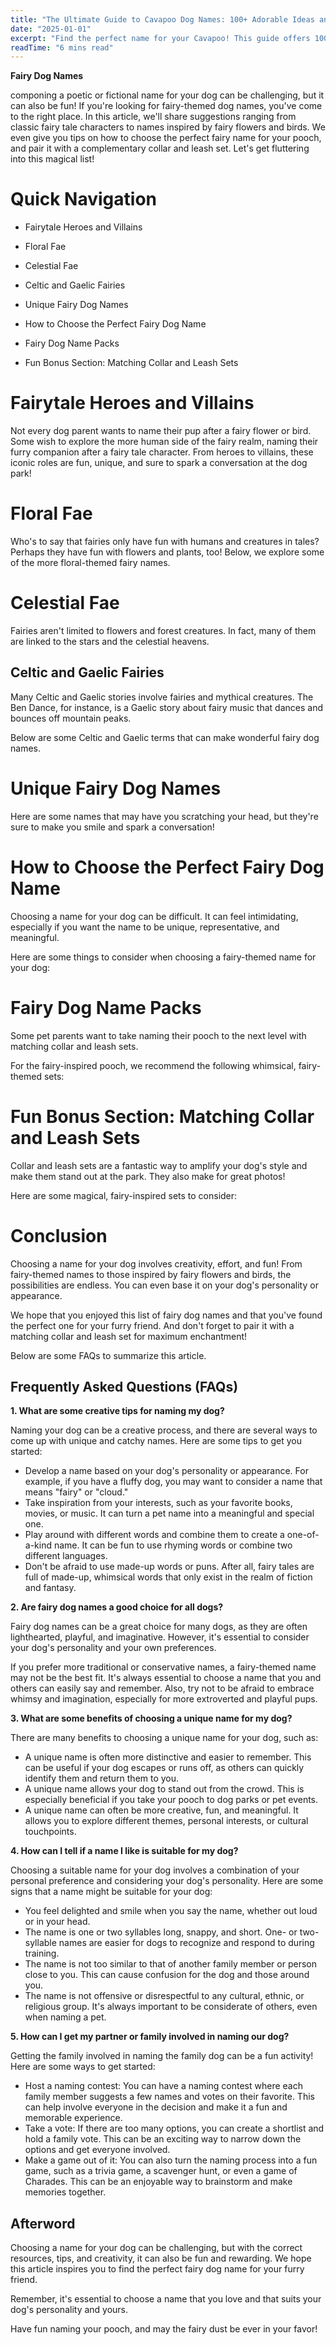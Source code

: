 ```yaml
---
title: "The Ultimate Guide to Cavapoo Dog Names: 100+ Adorable Ideas and Tips"
date: "2025-01-01"
excerpt: "Find the perfect name for your Cavapoo! This guide offers 100+ adorable name ideas, tips for choosing, and inspiration to help you find the ideal match for your furry friend."
readTime: "6 mins read"
---
```


**Fairy Dog Names** 

 componing a poetic or fictional name for your dog can be challenging, but it can also be fun! If you're looking for fairy-themed dog names, you've come to the right place. In this article, we'll share suggestions ranging from classic fairy tale characters to names inspired by fairy flowers and birds. We even give you tips on how to choose the perfect fairy name for your pooch, and pair it with a complementary collar and leash set. Let's get fluttering into this magical list! 

# Quick Navigation

- Fairytale Heroes and Villains 

- Floral Fae 

- Celestial Fae 

- Celtic and Gaelic Fairies 

- Unique Fairy Dog Names 

- How to Choose the Perfect Fairy Dog Name 

- Fairy Dog Name Packs 

- Fun Bonus Section: Matching Collar and Leash Sets 

# Fairytale Heroes and Villains 

Not every dog parent wants to name their pup after a fairy flower or bird. Some wish to explore the more human side of the fairy realm, naming their furry companion after a fairy tale character. From heroes to villains, these iconic roles are fun, unique, and sure to spark a conversation at the dog park! 

# Floral Fae

Who's to say that fairies only have fun with humans and creatures in tales? Perhaps they have fun with flowers and plants, too! Below, we explore some of the more floral-themed fairy names. 

# Celestial Fae

Fairies aren't limited to flowers and forest creatures. In fact, many of them are linked to the stars and the celestial heavens. 
## Celtic and Gaelic Fairies 

Many Celtic and Gaelic stories involve fairies and mythical creatures. The Ben Dance, for instance, is a Gaelic story about fairy music that dances and bounces off mountain peaks. 

Below are some Celtic and Gaelic terms that can make wonderful fairy dog names. 

# Unique Fairy Dog Names 

Here are some names that may have you scratching your head, but they're sure to make you smile and spark a conversation! 

# How to Choose the Perfect Fairy Dog Name 

Choosing a name for your dog can be difficult. It can feel intimidating, especially if you want the name to be unique, representative, and meaningful. 

Here are some things to consider when choosing a fairy-themed name for your dog: 

# Fairy Dog Name Packs 

Some pet parents want to take naming their pooch to the next level with matching collar and leash sets. 

For the fairy-inspired pooch, we recommend the following whimsical, fairy-themed sets: 

# Fun Bonus Section: Matching Collar and Leash Sets 

Collar and leash sets are a fantastic way to amplify your dog's style and make them stand out at the park. They also make for great photos! 

Here are some magical, fairy-inspired sets to consider: 

# Conclusion 

Choosing a name for your dog involves creativity, effort, and fun! From fairy-themed names to those inspired by fairy flowers and birds, the possibilities are endless. You can even base it on your dog's personality or appearance. 

We hope that you enjoyed this list of fairy dog names and that you've found the perfect one for your furry friend.  And don't forget to pair it with a matching collar and leash set for maximum enchantment! 

Below are some FAQs to summarize this article. 

## Frequently Asked Questions (FAQs) 

**1. What are some creative tips for naming my dog?** 

 Naming your dog can be a creative process, and there are several ways to come up with unique and catchy names. Here are some tips to get you started: 

- Develop a name based on your dog's personality or appearance. For example, if you have a fluffy dog, you may want to consider a name that means "fairy" or "cloud."
- Take inspiration from your interests, such as your favorite books, movies, or music. It can turn a pet name into a meaningful and special one.
- Play around with different words and combine them to create a one-of-a-kind name. It can be fun to use rhyming words or combine two different languages.
- Don't be afraid to use made-up words or puns. After all, fairy tales are full of made-up, whimsical words that only exist in the realm of fiction and fantasy.

**2. Are fairy dog names a good choice for all dogs?** 

Fairy dog names can be a great choice for many dogs, as they are often lighthearted, playful, and imaginative. However, it's essential to consider your dog's personality and your own preferences. 

If you prefer more traditional or conservative names, a fairy-themed name may not be the best fit. It's always essential to choose a name that you and others can easily say and remember. Also, try not to be afraid to embrace whimsy and imagination, especially for more extroverted and playful pups. 

**3. What are some benefits of choosing a unique name for my dog?** 

There are many benefits to choosing a unique name for your dog, such as: 

- A unique name is often more distinctive and easier to remember. This can be useful if your dog escapes or runs off, as others can quickly identify them and return them to you.
- A unique name allows your dog to stand out from the crowd. This is especially beneficial if you take your pooch to dog parks or pet events. 
- A unique name can often be more creative, fun, and meaningful. It allows you to explore different themes, personal interests, or cultural touchpoints. 

**4. How can I tell if a name I like is suitable for my dog?** 

Choosing a suitable name for your dog involves a combination of your personal preference and considering your dog's personality. Here are some signs that a name might be suitable for your dog: 

- You feel delighted and smile when you say the name, whether out loud or in your head.
- The name is one or two syllables long, snappy, and short. One- or two-syllable names are easier for dogs to recognize and respond to during training. 
- The name is not too similar to that of another family member or person close to you. This can cause confusion for the dog and those around you. 
- The name is not offensive or disrespectful to any cultural, ethnic, or religious group. It's always important to be considerate of others, even when naming a pet. 

**5. How can I get my partner or family involved in naming our dog?** 

Getting the family involved in naming the family dog can be a fun activity! Here are some ways to get started: 

- Host a naming contest: You can have a naming contest where each family member suggests a few names and votes on their favorite. This can help involve everyone in the decision and make it a fun and memorable experience. 
- Take a vote: If there are too many options, you can create a shortlist and hold a family vote. This can be an exciting way to narrow down the options and get everyone involved. 
- Make a game out of it: You can also turn the naming process into a fun game, such as a trivia game, a scavenger hunt, or even a game of Charades. This can be an enjoyable way to brainstorm and make memories together. 

## Afterword 

Choosing a name for your dog can be challenging, but with the correct resources, tips, and creativity, it can also be fun and rewarding. We hope this article inspires you to find the perfect fairy dog name for your furry friend. 

Remember, it's essential to choose a name that you love and that suits your dog's personality and yours. 

Have fun naming your pooch, and may the fairy dust be ever in your favor!